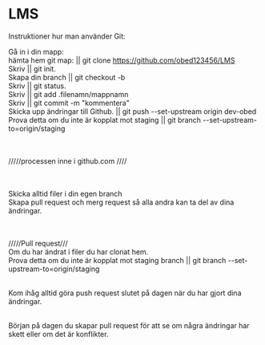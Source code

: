 # LMS
Instruktioner hur man använder Git:

Gå in i din mapp:<br>
hämta hem git map: || git clone https://github.com/obed123456/LMS<br>
Skriv || git init.<br>
Skapa din branch || git checkout -b<br>
Skriv || git status.<br>
Skriv || git add .filenamn/mappnamn<br>
Skriv || git commit -m "kommentera"<br>
Skicka upp ändringar till Github. || git push --set-upstream origin dev-obed<br>
Prova detta om du inte är kopplat mot staging || git branch --set-upstream-to=origin/staging<br><br><br>


/////processen inne i github.com ////<br><br><br>

Skicka alltid filer i din egen branch<br>
Skapa pull request och merg request så alla andra kan ta del av dina ändringar. <br><br><br>

/////Pull request///<br>
Om du har ändrat i filer du har clonat hem. <br>
Prova detta om du inte är kopplat mot staging branch || git branch --set-upstream-to=origin/staging<br><br>


Kom ihåg alltid göra push request slutet på dagen när du har gjort dina ändringar. <br><br>

Början på dagen du skapar pull request för att se om några ändringar har skett eller om det är konflikter. <br><br>
